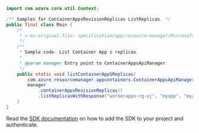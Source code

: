 ```java
import com.azure.core.util.Context;

/** Samples for ContainerAppsRevisionReplicas ListReplicas. */
public final class Main {
    /*
     * x-ms-original-file: specification/app/resource-manager/Microsoft.App/stable/2022-03-01/examples/Replicas_List.json
     */
    /**
     * Sample code: List Container App's replicas.
     *
     * @param manager Entry point to ContainerAppsApiManager.
     */
    public static void listContainerAppSReplicas(
        com.azure.resourcemanager.appcontainers.ContainerAppsApiManager manager) {
        manager
            .containerAppsRevisionReplicas()
            .listReplicasWithResponse("workerapps-rg-xj", "myapp", "myapp--0wlqy09", Context.NONE);
    }
}
```

Read the [SDK documentation](https://github.com/Azure/azure-sdk-for-java/blob/azure-resourcemanager-appcontainers_1.0.0-beta.3/sdk/appcontainers/azure-resourcemanager-appcontainers/README.md) on how to add the SDK to your project and authenticate.
